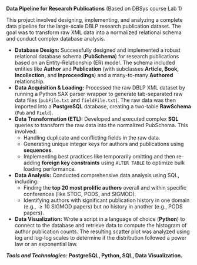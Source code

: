 **Data Pipeline for Research Publications** (Based on DBSys course Lab 1)

This project involved designing, implementing, and analyzing a complete data pipeline for the large-scale DBLP research publication dataset. The goal was to transform raw XML data into a normalized relational schema and conduct complex database analysis.

* **Database Design:** Successfully designed and implemented a robust relational database schema (**PubSchema**) for research publications based on an Entity-Relationship (ER) model. The schema included entities like **Author** and **Publication** (with subclasses **Article, Book, Incollection,** and **Inproceedings**) and a many-to-many **Authored** relationship.
* **Data Acquisition & Loading:** Processed the raw DBLP XML dataset by running a Python SAX parser wrapper to generate tab-separated raw data files (`pubFile.txt` and `fieldFile.txt`). The raw data was then imported into a **PostgreSQL** database, creating a two-table **RawSchema** (`Pub` and `Field`).
* **Data Transformation (ETL):** Developed and executed complex **SQL** queries to transform the raw data into the normalized PubSchema. This involved:
    * Handling duplicate and conflicting fields in the raw data.
    * Generating unique integer keys for authors and publications using **sequences**.
    * Implementing best practices like temporarily omitting and then re-adding **foreign key constraints** using `ALTER TABLE` to optimize bulk loading performance.
* **Data Analysis:** Conducted comprehensive data analysis using SQL, including:
    * Finding the **top 20 most prolific authors** overall and within specific conferences (like STOC, PODS, and SIGMOD).
    * Identifying authors with significant publication history in one domain (e.g., $\ge 10$ SIGMOD papers) but *no* history in another (e.g., PODS papers).
* **Data Visualization:** Wrote a script in a language of choice (**Python**) to connect to the database and retrieve data to compute the histogram of author publication counts. The resulting scatter plot was analyzed using log and log-log scales to determine if the distribution followed a power law or an exponential law.

***Tools and Technologies:*** **PostgreSQL, Python, SQL, Data Visualization.**
